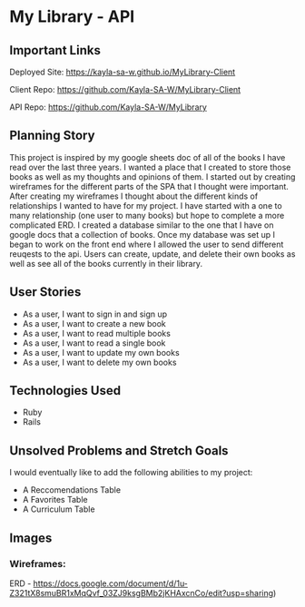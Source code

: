 
# My Library - API

## Important Links
Deployed Site: https://kayla-sa-w.github.io/MyLibrary-Client

Client Repo: https://github.com/Kayla-SA-W/MyLibrary-Client

API Repo: https://github.com/Kayla-SA-W/MyLibrary



## Planning Story

This project is inspired by my google sheets doc of all of the books I have read over the last three years.
I wanted a place that I created to store those books as well as my thoughts and opinions of them.
I started out by creating wireframes for the different parts of the SPA that I thought were important.
After creating my wireframes I thought about the different kinds of relationships I wanted to have for my project.
I have started with a one to many relationship (one user to many books) but hope to complete a more complicated ERD.
I created a database similar to the one that I have on google docs that a collection of books.
Once my database was set up I began to work on the front end where I allowed the user to send different reuqests to the api.
Users can create, update, and delete their own books as well as see all of the books currently in their library.


## User Stories
* As a user, I want to sign in and sign up
* As a user, I want to create a new book
* As a user, I want to read multiple books
* As a user, I want to read a single book
* As a user, I want to update my own books
* As a user, I want to delete my own books


## Technologies Used
* Ruby
* Rails

## Unsolved Problems and Stretch Goals
I would eventually like to add the following abilities to my project:

* A Reccomendations Table
* A Favorites Table
* A Curriculum Table


## Images
### Wireframes:
ERD - https://docs.google.com/document/d/1u-Z321tX8smuBR1xMqQvf_03ZJ9ksgBMb2jKHAxcnCo/edit?usp=sharing)
